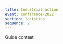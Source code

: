 ```yaml
---
title: Industrial action
event: conference-2022
section: logistics
sequence: 2
---
```


Guide content